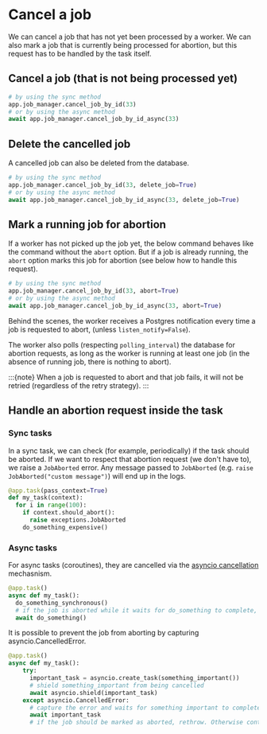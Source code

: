 # Cancel a job

We can cancel a job that has not yet been processed by a worker. We can also
mark a job that is currently being processed for abortion, but this request
has to be handled by the task itself.

## Cancel a job (that is not being processed yet)

```python
# by using the sync method
app.job_manager.cancel_job_by_id(33)
# or by using the async method
await app.job_manager.cancel_job_by_id_async(33)
```

## Delete the cancelled job

A cancelled job can also be deleted from the database.

```python
# by using the sync method
app.job_manager.cancel_job_by_id(33, delete_job=True)
# or by using the async method
await app.job_manager.cancel_job_by_id_async(33, delete_job=True)
```

## Mark a running job for abortion

If a worker has not picked up the job yet, the below command behaves like the
command without the `abort` option. But if a job is already running, the `abort` option marks this job for abortion (see below
how to handle this request).

```python
# by using the sync method
app.job_manager.cancel_job_by_id(33, abort=True)
# or by using the async method
await app.job_manager.cancel_job_by_id_async(33, abort=True)
```

Behind the scenes, the worker receives a Postgres notification every time a job is requested to abort, (unless `listen_notify=False`).

The worker also polls (respecting `polling_interval`) the database for abortion requests, as long as the worker is running at least one job (in the absence of running job, there is nothing to abort).

:::{note}
When a job is requested to abort and that job fails, it will not be retried (regardless of the retry strategy).
:::

## Handle an abortion request inside the task

### Sync tasks

In a sync task, we can check (for example, periodically) if the task should be
aborted. If we want to respect that abortion request (we don't have to), we raise a
`JobAborted` error. Any message passed to `JobAborted` (e.g.
`raise JobAborted("custom message")`) will end up in the logs.

```python
@app.task(pass_context=True)
def my_task(context):
  for i in range(100):
    if context.should_abort():
      raise exceptions.JobAborted
    do_something_expensive()
```

### Async tasks

For async tasks (coroutines), they are cancelled via the [asyncio cancellation](https://docs.python.org/3/library/asyncio-task.html#task-cancellation) mechasnism.

```python
@app.task()
async def my_task():
  do_something_synchronous()
  # if the job is aborted while it waits for do_something to complete, asyncio.CancelledError will be raised here
  await do_something()
```

It is possible to prevent the job from aborting by capturing asyncio.CancelledError.

```python
@app.task()
async def my_task():
    try:
      important_task = asyncio.create_task(something_important())
      # shield something_important from being cancelled
      await asyncio.shield(important_task)
    except asyncio.CancelledError:
      # capture the error and waits for something important to complete
      await important_task
      # if the job should be marked as aborted, rethrow. Otherwise continue for job to succeed
```
